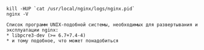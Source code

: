 <!-- -*- coding: utf-8-unix; -*- -->

    kill -HUP `cat /usr/local/nginx/logs/nginx.pid`
    nginx -V

    Список программ UNIX-подобной системы, необходимых для развертывания и
    эксплуатации nginx:
    * libpcre3-dev (>= 6.7+7.4-4)
    * и тому подобное, что может понадобиться
